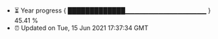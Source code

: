 - ⏳ Year progress { █████████████▁▁▁▁▁▁▁▁▁▁▁▁▁▁▁▁▁ } 45.41 %
- ⏰ Updated on Tue, 15 Jun 2021 17:37:34 GMT

